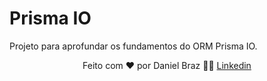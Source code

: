 # Prisma IO

Projeto para aprofundar os fundamentos do ORM Prisma IO.

<p align="center">
Feito com ❤️ por Daniel Braz 👋🏻 <a href="https://www.linkedin.com/in/drzbraz/">Linkedin</a>
</p>
